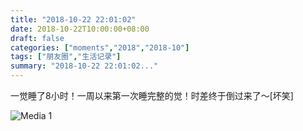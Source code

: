```yaml
---
title: "2018-10-22 22:01:02"
date: 2018-10-22T10:00:00+08:00
draft: false
categories: ["moments","2018","2018-10"]
tags: ["朋友圈","生活记录"]
summary: "2018-10-22 22:01:02..."
---
```


一觉睡了8小时！一周以来第一次睡完整的觉！时差终于倒过来了～[坏笑]

![Media 1](/Moments/photos/2018-10-22/201810222201020.jpg)

